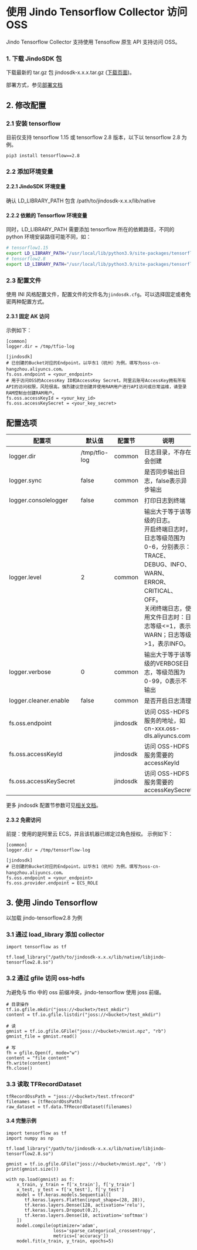# 使用 Jindo Tensorflow Collector 访问 OSS

Jindo Tensorflow Collector 支持使用 Tensoflow 原生 API 支持访问 OSS。

### 1. 下载 JindoSDK 包

下载最新的 tar.gz 包 jindosdk-x.x.x.tar.gz ([下载页面](/docs/user/6.x/6.1.1/jindodata_download.md))。

部署方式，参见[部署文档](/docs/user/6.x/jindosdk/jindosdk_deployment_ai.md)

## 2. 修改配置

### 2.1 安装 tensorflow
目前仅支持 tensorflow 1.15 或 tensorflow 2.8 版本，以下以 tensorflow 2.8 为例。
```
pip3 install tensorflow==2.8
```

### 2.2 添加环境变量

#### 2.2.1 JindoSDK 环境变量

确认 LD_LIBRARY_PATH 包含 /path/to/jindosdk-x.x.x/lib/native

#### 2.2.2 依赖的 Tensorflow 环境变量

同时，LD_LIBRARY_PATH 需要添加 tensorflow 所在的依赖路径，不同的 python 环境安装路径可能不同，如：


```bash
# tensorflow1.15
export LD_LIBRARY_PATH="/usr/local/lib/python3.9/site-packages/tensorflow/":$LD_LIBRARY_PATH
# tensorflow2.8
export LD_LIBRARY_PATH="/usr/local/lib/python3.9/site-packages/tensorflow/":$LD_LIBRARY_PATH
```

### 2.3 配置文件
使用 INI 风格配置文件，配置文件的文件名为`jindosdk.cfg`。可以选择固定或者免密两种配置方式。

#### 2.3.1 固定 AK 访问
示例如下：

```
[common]
logger.dir = /tmp/tfio-log

[jindosdk]
# 已创建的Bucket对应的Endpoint。以华东1（杭州）为例，填写为oss-cn-hangzhou.aliyuncs.com。
fs.oss.endpoint = <your_endpoint>
# 用于访问OSS的AccessKey ID和AccessKey Secret。阿里云账号AccessKey拥有所有API的访问权限，风险很高。强烈建议您创建并使用RAM用户进行API访问或日常运维，请登录RAM控制台创建RAM用户。
fs.oss.accessKeyId = <your_key_id>
fs.oss.accessKeySecret = <your_key_secret>
```

## 配置选项

| 配置项                  | 默认值            | 配置节    | 说明                                                         |
| ---------------------- | ---------------- | -------- |------------------------------------------------------------ |
| logger.dir             | /tmp/tfio-log    | common   | 日志目录，不存在会创建                                       |
| logger.sync            | false            | common   | 是否同步输出日志，false表示异步输出                          |
| logger.consolelogger   | false            | common   | 打印日志到终端                                               |
| logger.level           | 2                | common   |输出大于等于该等级的日志。<br/>开启终端日志时，日志等级范围为0-6，分别表示：TRACE、DEBUG、INFO、WARN、ERROR、CRITICAL、OFF。<br/>关闭终端日志，使用文件日志时：日志等级<=1，表示WARN；日志等级>1，表示INFO。 |
| logger.verbose         | 0                | common   | 输出大于等于该等级的VERBOSE日志，等级范围为0-99，0表示不输出 |
| logger.cleaner.enable  | false            | common   | 是否开启日志清理                                             |
| fs.oss.endpoint        |                  | jindosdk | 访问 OSS-HDFS 服务的地址，如cn-xxx.oss-dls.aliyuncs.com       |
| fs.oss.accessKeyId     |                  | jindosdk | 访问 OSS-HDFS 服务需要的 accessKeyId                          |
| fs.oss.accessKeySecret |                  | jindosdk | 访问 OSS-HDFS 服务需要的 accessKeySecret                      |

更多 jindosdk 配置节参数可见[相关文档](../configuration/jindosdk_configuration_list_ini.md)。

#### 2.3.2 免密访问
前提：使用的是阿里云 ECS，并且该机器已绑定过角色授权。
示例如下：

```
[common]
logger.dir = /tmp/tensorflow-log

[jindosdk]
# 已创建的Bucket对应的Endpoint。以华东1（杭州）为例，填写为oss-cn-hangzhou.aliyuncs.com。
fs.oss.endpoint = <your_endpoint>
fs.oss.provider.endpoint = ECS_ROLE
```

## 3. 使用 Jindo Tensorflow

以加载 jindo-tensorflow2.8 为例

### 3.1 通过 load_library 添加 collector

```
import tensorflow as tf

tf.load_library("/path/to/jindosdk-x.x.x/lib/native/libjindo-tensorflow2.8.so")
```

### 3.2 通过 gfile 访问 oss-hdfs

为避免与 tfio 中的 oss 前缀冲突，jindo-tensorflow 使用 joss 前缀。

```
# 目录操作
tf.io.gfile.mkdir("joss://<bucket>/test_mkdir")
content = tf.io.gfile.listdir("joss://<bucket>/test_mkdir")

# 读
gmnist = tf.io.gfile.GFile("joss://<bucket>/mnist.npz", "rb")
gmnist_file = gmnist.read()

# 写
fh = gfile.Open(f, mode="w")
content = "file content"
fh.write(content)
fh.close()
```

### 3.3 读取 TFRecordDataset

```
tfRecordOssPath = "joss://<bucket>/test.tfrecord"
filenames = [tfRecordOssPath]
raw_dataset = tf.data.TFRecordDataset(filenames)
```

#### 3.4 完整示例

```
import tensorflow as tf
import numpy as np

tf.load_library("/path/to/jindosdk-x.x.x/lib/native/libjindo-tensorflow2.8.so")

gmnist = tf.io.gfile.GFile("joss://<bucket>/mnist.npz", 'rb')
print(gmnist.size())

with np.load(gmnist) as f:
    x_train, y_train = f['x_train'], f['y_train']
    x_test, y_test = f['x_test'], f['y_test']
    model = tf.keras.models.Sequential([
       tf.keras.layers.Flatten(input_shape=(28, 28)),
       tf.keras.layers.Dense(128, activation='relu'),
       tf.keras.layers.Dropout(0.2),
       tf.keras.layers.Dense(10, activation='softmax')
    ])
    model.compile(optimizer='adam',
                  loss='sparse_categorical_crossentropy',
                  metrics=['accuracy'])
    model.fit(x_train, y_train, epochs=5)
```
